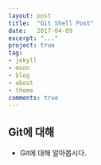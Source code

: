 ```yaml
---
layout: post
title:  "Git Shell Post"
date:   2017-04-09
excerpt: "..."
project: true
tag:
- jekyll 
- moon
- blog
- about
- theme
comments: true
---
```



## Git에 대해

* Git에 대해 알아봅시다.
